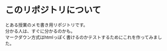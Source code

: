 ﻿<h1>このリポジトリについて</h1>
とある授業のメモ書き用リポジトリです。<br>
分かる人は、すぐに分かるのかも。<br>
マークダウン方式はhtmlっぽく書けるのかテストするためにこれを作ってみました。
